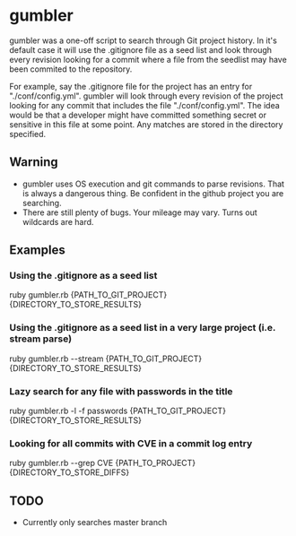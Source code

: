 # gumbler

gumbler was a one-off script to search through Git project history. In it's default case it will use the .gitignore file as a seed list and look through every revision looking for a commit where a file from the seedlist may have been commited to the repository. 

For example, say the .gitignore file for the project has an entry for "./conf/config.yml". gumbler will look through every revision of the project looking for any commit that includes the file "./conf/config.yml". The idea would be that a developer might have committed something secret or sensitive in this file at some point. Any matches are stored in the directory specified.

## Warning

* gumbler uses OS execution and git commands to parse revisions. That is always a dangerous thing. Be confident in the github project you are searching. 
* There are still plenty of bugs. Your mileage may vary. Turns out wildcards are hard. 

## Examples

### Using the .gitignore as a seed list

ruby gumbler.rb {PATH_TO_GIT_PROJECT} {DIRECTORY_TO_STORE_RESULTS} 

### Using the .gitignore as a seed list in a very large project (i.e. stream parse)

ruby gumbler.rb --stream {PATH_TO_GIT_PROJECT} {DIRECTORY_TO_STORE_RESULTS} 

### Lazy search for any file with passwords in the title 

ruby gumbler.rb -l -f passwords {PATH_TO_GIT_PROJECT} {DIRECTORY_TO_STORE_RESULTS} 

### Looking for all commits with CVE in a commit log entry

ruby gumbler.rb --grep CVE {PATH_TO_PROJECT} {DIRECTORY_TO_STORE_DIFFS} 


## TODO
- Currently only searches master branch
